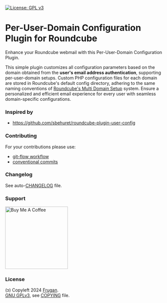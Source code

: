 [![License: GPL v3](https://img.shields.io/badge/License-GPLv3-blue.svg)](https://www.gnu.org/licenses/gpl-3.0)

# Per-User-Domain Configuration Plugin for Roundcube

Enhance your Roundcube webmail with this Per-User-Domain Configuration Plugin.

This simple plugin customizes all configuration parameters based on the domain obtained from the **user's email address authentication**, supporting per-user-domain setups. Custom PHP configuration files for each domain are stored in Roundcube's default config directory, adhering to the same naming conventions of [Roundcube's Multi Domain Setup](https://github.com/roundcube/roundcubemail/wiki/Configuration:-Multi-Domain-Setup) system. Ensure a personalized and efficient email experience for every user with seamless domain-specific configurations.

### Inspired by

- https://github.com/sbehuret/roundcube-plugin-user-config

### Contributing

For your contributions please use:

- [git-flow workflow](https://danielkummer.github.io/git-flow-cheatsheet/)
- [conventional commits](https://www.conventionalcommits.org)

### Changelog

See auto-[CHANGELOG](CHANGELOG.md) file.

### Support

[<img src="https://cdn.buymeacoffee.com/buttons/v2/default-yellow.png" width="200" alt="Buy Me A Coffee">](https://buymeacoff.ee/frugan)

### License

(ɔ) Copyleft 2024 [Frugan](https://frugan.it).  
[GNU GPLv3](https://choosealicense.com/licenses/gpl-3.0/), see [COPYING](COPYING) file.
